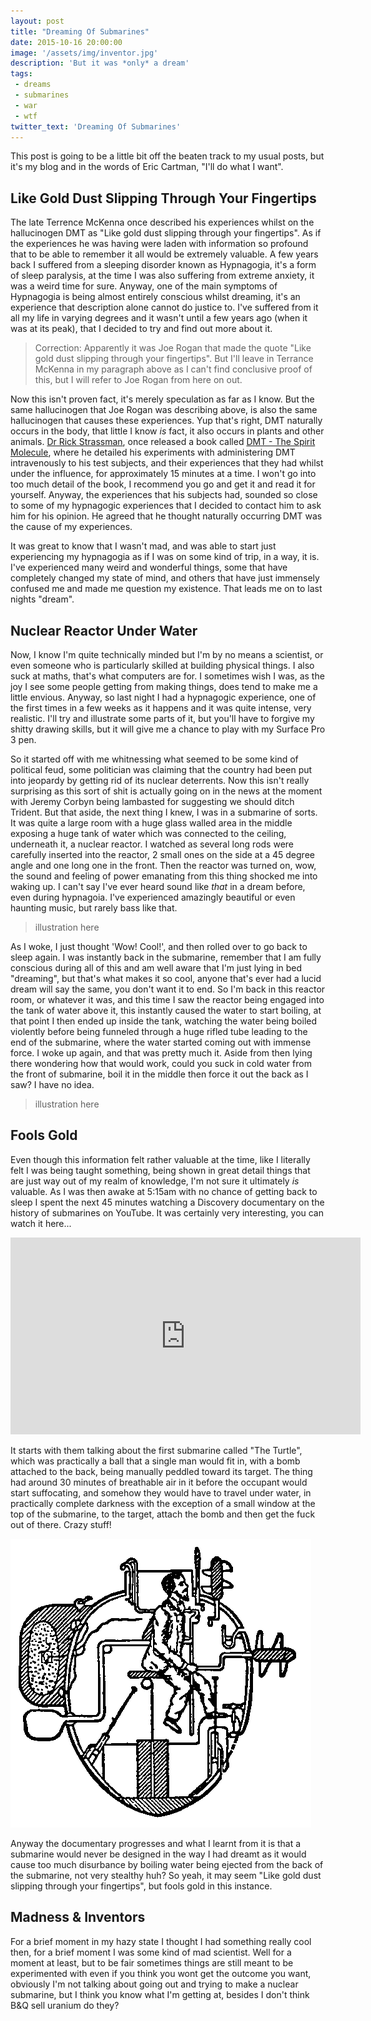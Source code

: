 ```yaml
---
layout: post
title: "Dreaming Of Submarines"
date: 2015-10-16 20:00:00
image: '/assets/img/inventor.jpg'
description: 'But it was *only* a dream'
tags:
 - dreams
 - submarines
 - war
 - wtf
twitter_text: 'Dreaming Of Submarines'
---
```


This post is going to be a little bit off the beaten track to my usual posts, but it's my blog and in the words of Eric Cartman, "I'll do what I want".

## Like Gold Dust Slipping Through Your Fingertips

The late Terrence McKenna once described his experiences whilst on the hallucinogen DMT as "Like gold dust slipping through your fingertips".  As if the experiences he was having were laden with information so profound that to be able to remember it all would be extremely valuable.  A few years back I suffered from a sleeping disorder known as Hypnagogia, it's a form of sleep paralysis, at the time I was also suffering from extreme anxiety, it was a weird time for sure.  Anyway, one of the main symptoms of Hypnagogia is being almost entirely conscious whilst dreaming, it's an experience that description alone cannot do justice to.  I've suffered from it all my life in varying degrees and it wasn't until a few years ago (when it was at its peak), that I decided to try and find out more about it.

> Correction: Apparently it was Joe Rogan that made the quote "Like gold dust slipping through your fingertips".  But I'll leave in Terrance McKenna in my paragraph above as I can't find conclusive proof of this, but I will refer to Joe Rogan from here on out.

Now this isn't proven fact, it's merely speculation as far as I know.  But the same hallucinogen that Joe Rogan was describing above, is also the same hallucinogen that causes these experiences.  Yup that's right, DMT naturally occurs in the body, that little I know *is* fact, it also occurs in plants and other animals.  [Dr Rick Strassman](http://www.rickstrassman.com/), once released a book called [DMT - The Spirit Molecule](http://www.amazon.co.uk/DMT-Molecule-Revolutionary-Near-Death-Experiences-ebook/dp/B003N3U3J4/ref=sr_1_1_twi_kin_2?s=books&ie=UTF8&qid=1444981474&sr=1-1&keywords=dmt+the+spirit+molecule), where he detailed his experiments with administering DMT intravenously to his test subjects, and their experiences that they had whilst under the influence, for approximately 15 minutes at a time.  I won't go into too much detail of the book, I recommend you go and get it and read it for yourself.  Anyway, the experiences that his subjects had, sounded so close to some of my hypnagogic experiences that I decided to contact him to ask him for his opinion.  He agreed that he thought naturally occurring DMT was the cause of my experiences.

It was great to know that I wasn't mad, and was able to start just experiencing my hypnagogia as if I was on some kind of trip, in a way, it is.  I've experienced many weird and wonderful things, some that have completely changed my state of mind, and others that have just immensely confused me and made me question my existence.  That leads me on to last nights "dream".

## Nuclear Reactor Under Water

Now, I know I'm quite technically minded but I'm by no means a scientist, or even someone who is particularly skilled at building physical things.  I also suck at maths, that's what computers are for.  I sometimes wish I was, as the joy I see some people getting from making things, does tend to make me a little envious.  Anyway, so last night I had a hypnagogic experience, one of the first times in a few weeks as it happens and it was quite intense, very realistic.  I'll try and illustrate some parts of it, but you'll have to forgive my shitty drawing skills, but it will give me a chance to play with my Surface Pro 3 pen.

So it started off with me whitnessing what seemed to be some kind of political feud, some politician was claiming that the country had been put into jeopardy by getting rid of its nuclear deterrents.  Now this isn't really surprising as this sort of shit is actually going on in the news at the moment with Jeremy Corbyn being lambasted for suggesting we should ditch Trident.  But that aside, the next thing I knew, I was in a submarine of sorts.  It was quite a large room with a huge glass walled area in the middle exposing a huge tank of water which was connected to the ceiling, underneath it, a nuclear reactor.  I watched as several long rods were carefully inserted into the reactor, 2 small ones on the side at a 45 degree angle and one long one in the front.  Then the reactor was turned on, wow, the sound and feeling of power emanating from this thing shocked me into waking up.  I can't say I've ever heard sound like *that* in a dream before, even during hypnagoia.  I've experienced amazingly beautiful or even haunting music, but rarely bass like that.

>illustration here

As I woke, I just thought 'Wow! Cool!', and then rolled over to go back to sleep again.  I was instantly back in the submarine, remember that I am fully conscious during all of this and am well aware that I'm just lying in bed "dreaming", but that's what makes it so cool, anyone that's ever had a lucid dream will say the same, you don't want it to end.  So I'm back in this reactor room, or whatever it was, and this time I saw the reactor being engaged into the tank of water above it, this instantly caused the water to start boiling, at that point I then ended up inside the tank, watching the water being boiled violently before being funneled through a huge rifled tube leading to the end of the submarine, where the water started coming out with immense force.  I woke up again, and that was pretty much it.  Aside from then lying there wondering how that would work, could you suck in cold water from the front of submarine, boil it in the middle then force it out the back as I saw?  I have no idea.

>illustration here

## Fools Gold

Even though this information felt rather valuable at the time, like I literally felt I was being taught something, being shown in great detail things that are just way out of my realm of knowledge, I'm not sure it ultimately *is* valuable.  As I was then awake at 5:15am with no chance of getting back to sleep I spent the next 45 minutes watching a Discovery documentary on the history of submarines on YouTube.  It was certainly very interesting, you can watch it here...

<iframe width="560" height="315" src="https://www.youtube.com/embed/oheQ1W5CLeI" frameborder="0" allowfullscreen></iframe>

It starts with them talking about the first submarine called "The Turtle", which was practically a ball that a single man would fit in, with a bomb attached to the back, being manually peddled toward its target.  The thing had around 30 minutes of breathable air in it before the occupant would start suffocating, and somehow they would have to travel under water, in practically complete darkness with the exception of a small window at the top of the submarine, to the target, attach the bomb and then get the fuck out of there.  Crazy stuff!

![The Turtle submarine](/assets/img/turtle-sub.gif)

Anyway the documentary progresses and what I learnt from it is that a submarine would never be designed in the way I had dreamt as it would cause too much disurbance by boiling water being ejected from the back of the submarine, not very stealthy huh?  So yeah, it may seem "Like gold dust slipping through your fingertips", but fools gold in this instance.

## Madness & Inventors

For a brief moment in my hazy state I thought I had something really cool then, for a brief moment I was some kind of mad scientist.  Well for a moment at least, but to be fair sometimes things are still meant to be experimented with even if you think you wont get the outcome you want, obviously I'm not talking about going out and trying to make a nuclear submarine, but I think you know what I'm getting at, besides I don't think B&Q sell uranium do they?
